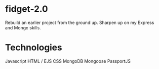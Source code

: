 # fidget-2.0
Rebuild an earlier project from the ground up. Sharpen up on my Express and Mongo skills.

# Technologies
Javascript
HTML / EJS
CSS
MongoDB
Mongoose
PassportJS